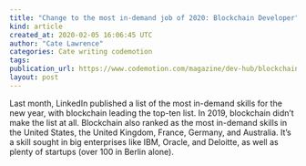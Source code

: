 ```yaml
---
title: "Change to the most in-demand job of 2020: Blockchain Developer"
kind: article
created_at: 2020-02-05 16:06:45 UTC
author: "Cate Lawrence"
categories: Cate writing codemotion
tags: 
publication_url: https://www.codemotion.com/magazine/dev-hub/blockchain-dev/be-in-demand-how-and-why-to-become-a-blockchain-developer/
layout: post
---
```

Last month, LinkedIn published a list of the most in-demand skills for the new year, with blockchain leading the top-ten list. In 2019, blockchain didn’t make the list at all. Blockchain also ranked as the most in-demand skills in the United States, the United Kingdom, France, Germany, and Australia. It’s a skill sought in big enterprises like IBM, Oracle, and Deloitte, as well as plenty of startups (over 100 in Berlin alone).

